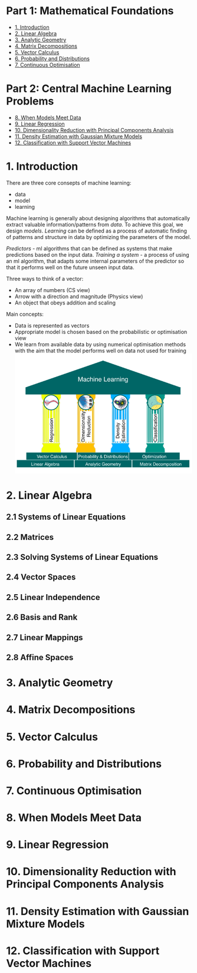 # Part 1: Mathematical Foundations
- [1. Introduction](#1-introduction)
- [2. Linear Algebra](#2-linear-algebra)
- [3. Analytic Geometry](#3-analytic-geometry)
- [4. Matrix Decompositions](#4-matrix-decompositions)
- [5. Vector Calculus](#5-vector-calculus)
- [6. Probability and Distributions](#6-probability-and-distributions)
- [7. Continuous Optimisation](#7-continuous-optimisation)

# Part 2: Central Machine Learning Problems
- [8. When Models Meet Data](#8-when-models-meet-data)
- [9. Linear Regression](#9-linear-regression)
- [10. Dimensionality Reduction with Principal Components Analysis](#10-dimensionality-reduction-with-principal-components-analysis)
- [11. Density Estimation with Gaussian Mixture Models](#11-density-estimation-with-gaussian-mixture-models)
- [12. Classification with Support Vector Machines](#12-classification-with-support-vector-machines)

# 1. Introduction
There are three core consepts of machine learning: 
- data
- model
- learning

Machine learning is generally about designing algorithms that automatically extract valuable information/patterns from *data*. 
To achieve this goal, we design *models*.
*Learning* can be defined as a process of automatic finding of patterns and structure in data by optimizing the parameters of the model.

*Predictors* - ml algorithms that can be defined as systems that make predictions based on the input data.
*Training a system* - a process of using an ml algorithm, that adapts some internal parameters of the predictor so that it performs well on the future unseen input data. 

Three ways to think of a vector:
- An array of numbers (CS view)
- Arrow with a direction and magnitude (Physics view)
- An object that obeys addition and scaling

Main concepts:
- Data is represented as vectors
- Appropriate model is chosen based on the probabilistic or optimisation view
- We learn from available data by using numerical optimisation methods with the aim that the model performs well on data not used for training
![ml structure](./img/fig11.png)

# 2. Linear Algebra
## 2.1 Systems of Linear Equations
## 2.2 Matrices
## 2.3 Solving Systems of Linear Equations
## 2.4 Vector Spaces
## 2.5 Linear Independence
## 2.6 Basis and Rank
## 2.7 Linear Mappings
## 2.8 Affine Spaces


# 3. Analytic Geometry
# 4. Matrix Decompositions
# 5. Vector Calculus
# 6. Probability and Distributions
# 7. Continuous Optimisation
# 8. When Models Meet Data
# 9. Linear Regression
# 10. Dimensionality Reduction with Principal Components Analysis
# 11. Density Estimation with Gaussian Mixture Models
# 12. Classification with Support Vector Machines
